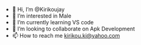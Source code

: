 - 👋 Hi, I’m @Kirikoujay
- 👀 I’m interested in Male
- 🌱 I’m currently learning VS code
- 💞️ I’m looking to collaborate on Apk Development
- 📫 How to reach me kirikou.ki@yahoo.com

<!---
Kirikoujay/Kirikoujay is a ✨ special ✨ repository because its `README.md` (this file) appears on your GitHub profile.
You can click the Preview link to take a look at your changes.
--->
